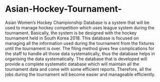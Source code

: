 # Asian-Hockey-Tournament-
Asian Women’s Hockey Championship Database is a system that will be used to manage hockey competition which uses league system during the tournament. Basically, the system is be designed with the hockey tournament held in South Korea 2018. This database is focused on managing all the information used during the tournament from the fixtures until the tournament is over. The filing method gives few complications for the staff to handle all those data systematically, thus the database helps in organising the data systematically. The database that is developed will provide a complete systematic database which will maintain all the tournament data and come with some efficient reports. Therefore, all the jobs during the tournament will become easier and manageable efficiently.
